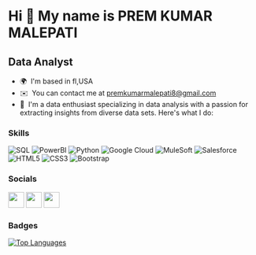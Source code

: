 Hi 👋 My name is  PREM KUMAR MALEPATI
====================================

Data Analyst
--------------------

* 🌍  I'm based in fl,USA
* ✉️  You can contact me at [premkumarmalepati8@gmail.com](mailto:malepati.prem14@gmail.com)
* 🧠  I'm a data enthusiast specializing in data analysis with a passion for extracting insights from diverse data sets. Here's what I do:

### Skills

![SQL](https://img.shields.io/badge/-SQL-000?&logo=Microsoft-SQL-Server&logoColor=white)
![PowerBI](https://img.shields.io/badge/-Power_BI-F2C811?&logo=Power-BI&logoColor=black)
![Python](https://img.shields.io/badge/-Python-3776AB?&logo=Python&logoColor=white)
![Google Cloud](https://img.shields.io/badge/-GCP-4285F4?&logo=google-cloud&logoColor=white)
![MuleSoft](https://img.shields.io/badge/-MuleSoft-FF6600?&logo=MuleSoft&logoColor=white)
![Salesforce](https://img.shields.io/badge/-Salesforce-00A1E0?&logo=Salesforce&logoColor=white)
![HTML5](https://img.shields.io/badge/-HTML5-E34F26?&logo=html5&logoColor=white)
![CSS3](https://img.shields.io/badge/-CSS3-1572B6?&logo=css3&logoColor=white)
![Bootstrap](https://img.shields.io/badge/-Bootstrap-7952B3?&logo=bootstrap&logoColor=white)



### Socials

<p align="left"> <a href="https://www.facebook.com/Prem.Chowdary46" target="_blank" rel="noreferrer"><img src="https://raw.githubusercontent.com/danielcranney/readme-generator/main/public/icons/socials/facebook.svg" width="32" height="32" /></a> <a href="https://www.github.com/prem465" target="_blank" rel="noreferrer"><img src="https://raw.githubusercontent.com/danielcranney/readme-generator/main/public/icons/socials/github.svg" width="32" height="32" /></a> <a href="http://www.instagram.com/iam_premmm" target="_blank" rel="noreferrer"><img src="https://raw.githubusercontent.com/danielcranney/readme-generator/main/public/icons/socials/instagram.svg" width="32" height="32" /></a></p>

### Badges

<a href="https://github.com/prem465" align="left"><img src="https://github-readme-stats.vercel.app/api/top-langs/?username=prem465&langs_count=10&title_color=0891b2&text_color=ffffff&icon_color=0891b2&bg_color=1c1917&hide_border=true&locale=en&custom_title=Top%20%Languages" alt="Top Languages" /></a>


